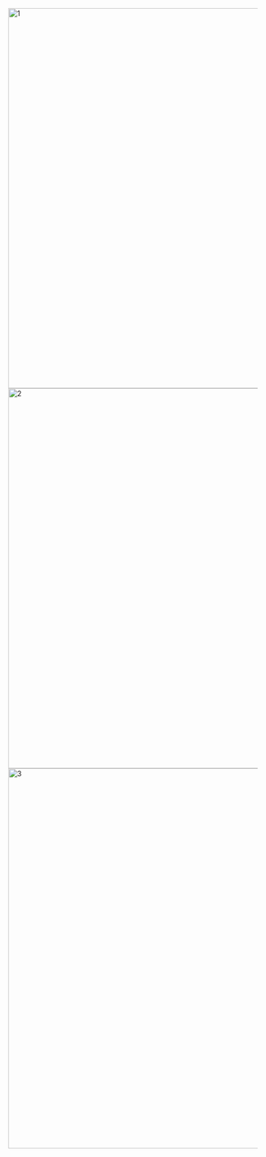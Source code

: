 





<img width="1360" height="768" alt="1" src="https://github.com/user-attachments/assets/5a1737e8-e7cd-485e-aad5-9b7ce7ec7223" />
<img width="1366" height="768" alt="2" src="https://github.com/user-attachments/assets/54a60e40-08b1-43ad-b073-7d6ff3fe4d64" />
<img width="1366" height="768" alt="3" src="https://github.com/user-attachments/assets/65775977-984d-49f0-8b97-f56374cd0d13" />
